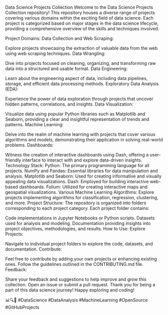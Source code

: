 
Data Science Projects Collection
Welcome to the Data Science Projects Collection repository! This repository houses a diverse range of projects covering various domains within the exciting field of data science. Each project is categorized based on major stages in the data science lifecycle, providing a comprehensive overview of the skills and techniques involved.

Project Domains:
Data Collection and Web Scraping:

Explore projects showcasing the extraction of valuable data from the web using web scraping techniques.
Data Wrangling:

Dive into projects focused on cleaning, organizing, and transforming raw data into a structured and usable format.
Data Engineering:

Learn about the engineering aspect of data, including data pipelines, storage, and efficient data processing methods.
Exploratory Data Analysis (EDA):

Experience the power of data exploration through projects that uncover hidden patterns, correlations, and insights.
Data Visualization:

Visualize data using popular Python libraries such as Matplotlib and Seaborn, providing a clear and insightful representation of trends and patterns.
Machine Learning:

Delve into the realm of machine learning with projects that cover various algorithms and models, demonstrating their application in solving real-world problems.
Dashboards:

Witness the creation of interactive dashboards using Dash, offering a user-friendly interface to interact with and explore data-driven insights.
Technology Stack:
Python: The primary programming language for all projects.
NumPy and Pandas: Essential libraries for data manipulation and analysis.
Matplotlib and Seaborn: Used for creating informative and visually appealing data visualizations.
Dash: Employed for building interactive web-based dashboards.
Folium: Utilized for creating interactive maps and geospatial visualizations.
Various Machine Learning Algorithms: Explore projects implementing algorithms for classification, regression, clustering, and more.
Project Structure:
The repository is organized into folders corresponding to each project category. Each project folder contains:

Code implementations in Jupyter Notebooks or Python scripts.
Datasets used for analysis and modeling.
Documentation providing insights into project objectives, methodologies, and results.
How to Use:
Explore Projects:

Navigate to individual project folders to explore the code, datasets, and documentation.
Contribute:

Feel free to contribute by adding your own projects or enhancing existing ones. Follow the guidelines outlined in the CONTRIBUTING.md file.
Feedback:

Share your feedback and suggestions to help improve and grow this collection. Open an issue or submit a pull request.
Thank you for being a part of this data science journey! Happy exploring and coding!

📊🔍🤖 #DataScience #DataAnalysis #MachineLearning #OpenSource #GitHubProjects





